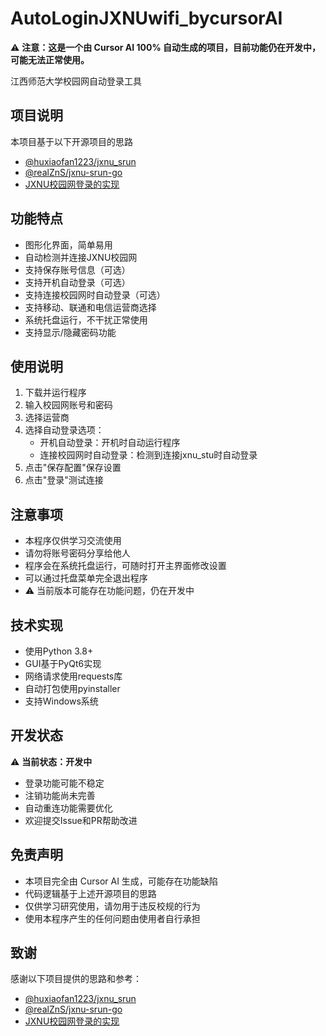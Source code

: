 # AutoLoginJXNUwifi_bycursorAI

⚠️ **注意：这是一个由 Cursor AI 100% 自动生成的项目，目前功能仍在开发中，可能无法正常使用。**

江西师范大学校园网自动登录工具

## 项目说明

本项目基于以下开源项目的思路
- [@huxiaofan1223/jxnu_srun](https://github.com/huxiaofan1223/jxnu_srun)
- [@realZnS/jxnu-srun-go](https://github.com/realZnS/jxnu-srun-go)
- [JXNU校园网登录的实现](https://blog.csdn.net/qq_41797946/article/details/89417722)

## 功能特点

- 图形化界面，简单易用
- 自动检测并连接JXNU校园网
- 支持保存账号信息（可选）
- 支持开机自动登录（可选）
- 支持连接校园网时自动登录（可选）
- 支持移动、联通和电信运营商选择
- 系统托盘运行，不干扰正常使用
- 支持显示/隐藏密码功能

## 使用说明

1. 下载并运行程序
2. 输入校园网账号和密码
3. 选择运营商
4. 选择自动登录选项：
   - 开机自动登录：开机时自动运行程序
   - 连接校园网时自动登录：检测到连接jxnu_stu时自动登录
5. 点击"保存配置"保存设置
6. 点击"登录"测试连接

## 注意事项

- 本程序仅供学习交流使用
- 请勿将账号密码分享给他人
- 程序会在系统托盘运行，可随时打开主界面修改设置
- 可以通过托盘菜单完全退出程序
- ⚠️ 当前版本可能存在功能问题，仍在开发中

## 技术实现

- 使用Python 3.8+
- GUI基于PyQt6实现
- 网络请求使用requests库
- 自动打包使用pyinstaller
- 支持Windows系统

## 开发状态

⚠️ **当前状态：开发中**
- 登录功能可能不稳定
- 注销功能尚未完善
- 自动重连功能需要优化
- 欢迎提交Issue和PR帮助改进

## 免责声明

- 本项目完全由 Cursor AI 生成，可能存在功能缺陷
- 代码逻辑基于上述开源项目的思路
- 仅供学习研究使用，请勿用于违反校规的行为
- 使用本程序产生的任何问题由使用者自行承担

## 致谢

感谢以下项目提供的思路和参考：
- [@huxiaofan1223/jxnu_srun](https://github.com/huxiaofan1223/jxnu_srun)
- [@realZnS/jxnu-srun-go](https://github.com/realZnS/jxnu-srun-go)
- [JXNU校园网登录的实现](https://blog.csdn.net/qq_41797946/article/details/89417722)
